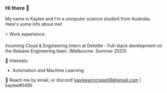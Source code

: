 ### Hi there 👋


My name is Kaylee and I'm a computer science student from Australia. Here's some info about me!

⚡ Work experience:

Incoming Cloud & Engineering intern at Deloitte - Full-stack development on the Release Engineering team. [Melbourne. Summer 2023]

🌱 Interests:

- Automation and Machine Learning.

💬 Reach me by email, or discord! kayleeanncragg08@gmail.com | kaylee#0495 

<!--
**kayleecragg/kayleecragg** is a ✨ _special_ ✨ repository because its `README.md` (this file) appears on your GitHub profile.

Here are some ideas to get you started:

- 🔭 I’m currently working on ...
- 🌱 I’m currently learning ...
- 👯 I’m looking to collaborate on ...
- 🤔 I’m looking for help with ...
- 💬 Ask me about ...
- 📫 How to reach me: ...
- 😄 Pronouns: ...
- ⚡ Fun fact: ...
-->
